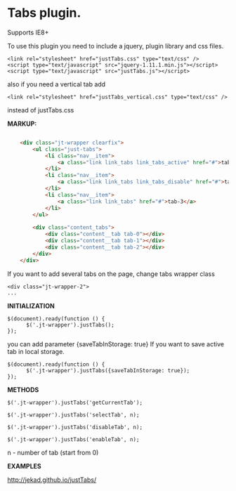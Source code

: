 Tabs plugin.
==============

Supports IE8+

To use this plugin you need to include a jquery, plugin library and css files.


    <link rel="stylesheet" href="justTabs.css" type="text/css" />
    <script type="text/javascript" src="jquery-1.11.1.min.js"></script>
    <script type="text/javascript" src="justTabs.js"></script>
    
also if you need a vertical tab add 
    
    <link rel="stylesheet" href="justTabs_vertical.css" type="text/css" />
    
instead of justTabs.css

**MARKUP:**

```html

    <div class="jt-wrapper clearfix">
        <ul class="just-tabs">
            <li class="nav__item">
                <a class="link link_tabs link_tabs_active" href="#">tab-1</a>
            </li>
            <li class="nav__item">
                <a class="link link_tabs link_tabs_disable" href="#">tab-2</a>
            </li>
            <li class="nav__item">
                <a class="link link_tabs" href="#">tab-3</a>
            </li>
        </ul>
        
        <div class="content_tabs">
            <div class="content__tab tab-0"></div>
            <div class="content__tab tab-1"></div>
            <div class="content__tab tab-2"></div>
        </div>
    </div>
```

If you want to add several tabs on the page, change tabs wrapper class

    <div class="jt-wrapper-2">
    ...

**INITIALIZATION**

    $(document).ready(function () {
          $('.jt-wrapper').justTabs();
    });

you can add parameter {saveTabInStorage: true} If you want to save active tab in local storage.

    $(document).ready(function () {
          $('.jt-wrapper').justTabs({saveTabInStorage: true});
    });

**METHODS**
    
    $('.jt-wrapper').justTabs('getCurrentTab');
    
    $('.jt-wrapper').justTabs('selectTab', n);

    $('.jt-wrapper').justTabs('disableTab', n);

    $('.jt-wrapper').justTabs('enableTab', n);

n - number of tab (start from 0)

**EXAMPLES**

http://jekad.github.io/justTabs/